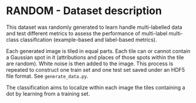# RANDOM - Dataset description

This dataset was randomly generated to learn handle multi-labelled data and test different metrics to assess the performance of multi-label multi-class classification (example-based and label-based metrics).

Each generated image is tiled in equal parts. Each tile can or cannot contain a Gaussian spot in it (attributions and places of those spots within the tile are random). White noise is then added to the image. This process is repeated to construct one train set and one test set saved under an HDF5 file format. See `generate_data.py`.

The classification aims to localize within each image the tiles containing a dot by learning from a training set.
